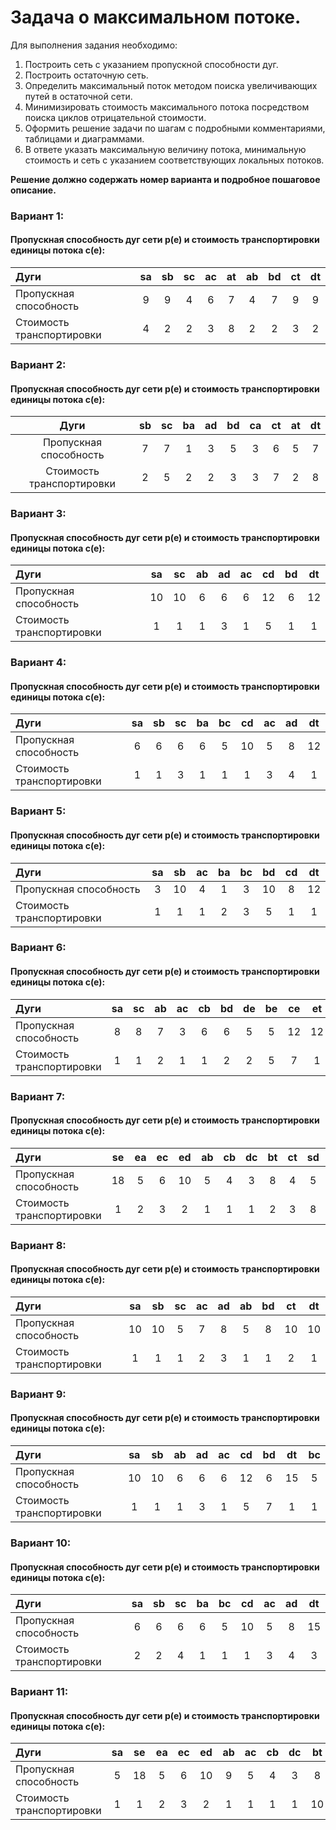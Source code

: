 # Задача о максимальном потоке.

Для выполнения задания необходимо: 
1. Построить сеть с указанием пропускной способности дуг.
2. Построить остаточную сеть.
3. Определить максимальный поток методом поиска увеличивающих путей в остаточной сети.
4. Минимизировать стоимость максимального потока посредством поиска циклов отрицательной стоимости.
5. Оформить решение задачи по шагам с подробными комментариями, таблицами и диаграммами.
6. В ответе указать максимальную величину потока, минимальную стоимость и сеть с указанием соответствующих локальных потоков.


**Решение должно содержать номер варианта и подробное пошаговое описание.**

### Вариант 1:
#### Пропускная способность дуг сети p(e) и стоимость транспортировки  единицы потока c(e):

| Дуги                      | sa | sb | sc | ac | at | ab | bd | ct | dt |
|:--------------------------|:--:|:--:|:--:|:--:|:--:|:--:|:--:|:--:|:--:|
| Пропускная способность    | 9  | 9  | 4  | 6  | 7  | 4  | 7  | 9  | 9  |
| Стоимость транспортировки | 4  | 2  | 2  | 3  | 8  | 2  | 2  | 3  | 2  |

### Вариант 2:
#### Пропускная способность дуг сети p(e) и стоимость транспортировки  единицы потока c(e):

|          Дуги            | sb | sc | ba | ad | bd | ca | ct | at | dt |
|:------------------------:|:--:|:--:|:--:|:--:|:--:|:--:|:--:|:--:|:--:|
| Пропускная способность   | 7  | 7  | 1  | 3  | 5  | 3  | 6  | 5  | 7  |
| Стоимость транспортировки| 2  | 5  | 2  | 2  | 3  | 3  | 7  | 2  | 8  |

### Вариант 3:
#### Пропускная способность дуг сети p(e) и стоимость транспортировки  единицы потока c(e):

| Дуги                      | sa | sc | ab | ad | ac | cd | bd | dt |
|:--------------------------|:--:|:--:|:--:|:--:|:--:|:--:|:--:|:--:|
| Пропускная способность    | 10 | 10 | 6  | 6  | 6  | 12 | 6  | 12 |
| Стоимость транспортировки | 1  | 1  | 1  | 3  | 1  | 5  | 1  | 1  |

### Вариант 4:
#### Пропускная способность дуг сети p(e) и стоимость транспортировки  единицы потока c(e):

| Дуги                      | sa | sb | sc | ba | bc | cd | ac | ad | dt |
|:--------------------------|:--:|:--:|:--:|:--:|:--:|:--:|:--:|:--:|:--:|
| Пропускная способность    | 6  | 6  | 6  | 6  | 5  | 10 | 5  | 8  | 12 |
| Стоимость транспортировки | 1  | 1  | 3  | 1  | 1  | 1  | 3  | 4  | 1  |

### Вариант 5:
#### Пропускная способность дуг сети p(e) и стоимость транспортировки  единицы потока c(e):

| Дуги                      | sa | sb | ac | ba | bc | bd | cd | dt |
|:--------------------------|:--:|:--:|:--:|:--:|:--:|:--:|:--:|:--:|
| Пропускная способность    | 3  | 10 | 4  | 1  | 3  | 10 | 8  | 12 |
| Стоимость транспортировки | 1  | 1  | 1  | 2  | 3  | 5  | 1  | 1  |

### Вариант 6:
#### Пропускная способность дуг сети p(e) и стоимость транспортировки  единицы потока c(e):

| Дуги                      | sa | sс | ab | ac | cb | bd | de | be | ce | et |
|:--------------------------|:--:|:--:|:--:|:--:|:--:|:--:|:--:|:--:|:--:|:--:|
| Пропускная способность    | 8  | 8  | 7  | 3  | 6  | 6  | 5  | 5  | 12 | 12 |
| Стоимость транспортировки | 1  | 1  | 2  | 1  | 1  | 2  | 2  | 5  | 7  | 1  |

### Вариант 7:
#### Пропускная способность дуг сети p(e) и стоимость транспортировки  единицы потока c(e):

| Дуги                      | se | ea | ec | ed | ab | cb | dc | bt | ct | sd | dt |
|:--------------------------|:--:|:--:|:--:|:--:|:--:|:--:|:--:|:--:|:--:|:--:|:--:|
| Пропускная способность    | 18 | 5  | 6  | 10 | 5  | 4  | 3  | 8  | 4  | 5  | 12 |
| Стоимость транспортировки | 1  | 2  | 3  | 2  | 1  | 1  | 1  | 2  | 3  | 8  | 8  |

### Вариант 8:
#### Пропускная способность дуг сети p(e) и стоимость транспортировки  единицы потока c(e):

| Дуги                      | sa | sb | sc | ac | ad | ab | bd | ct | dt |
|:--------------------------|:--:|:--:|:--:|:--:|:--:|:--:|:--:|:--:|:--:|
| Пропускная способность    | 10 | 10 | 5  | 7  | 8  | 5  | 8  | 10 | 10 |
| Стоимость транспортировки | 1  | 1  | 1  | 2  | 3  | 1  | 1  | 2  | 1  |

### Вариант 9:
#### Пропускная способность дуг сети p(e) и стоимость транспортировки  единицы потока c(e):

| Дуги                      | sa | sb | ab | ad | ac | cd | bd | dt | bc |
|:--------------------------|:--:|:--:|:--:|:--:|:--:|:--:|:--:|:--:|:--:|
| Пропускная способность    | 10 | 10 | 6  | 6  | 6  | 12 | 6  | 15 | 5  |
| Стоимость транспортировки | 1  | 1  | 1  | 3  | 1  | 5  | 7  | 1  | 1  |

### Вариант 10:
#### Пропускная способность дуг сети p(e) и стоимость транспортировки  единицы потока c(e):

| Дуги                      | sa | sb | sc | ba | bc | cd | ac | ad | dt |
|:--------------------------|:--:|:--:|:--:|:--:|:--:|:--:|:--:|:--:|:--:|
| Пропускная способность    | 6  | 6  | 6  | 6  | 5  | 10 | 5  | 8  | 15 |
| Стоимость транспортировки | 2  | 2  | 4  | 1  | 1  | 1  | 3  | 4  | 3  |

### Вариант 11:
#### Пропускная способность дуг сети p(e) и стоимость транспортировки  единицы потока c(e):

| Дуги                      | sa | se | ea | ec | ed | ab | ac | cb | dc | bt | ct | dt |
|:--------------------------|:--:|:--:|:--:|:--:|:--:|:--:|:--:|:--:|:--:|:--:|:--:|:--:|
| Пропускная способность    | 5  | 18 | 5  | 6  | 10 | 9  | 5  | 4  | 3  | 8  | 4  | 8  |
| Стоимость транспортировки | 1  | 1  | 2  | 3  | 2  | 1  | 1  | 1  | 1  | 10 | 3  | 5  |
